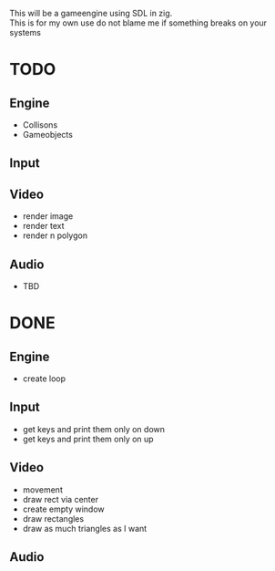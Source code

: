 This will be a gameengine using SDL in zig.  
This is for my own use do not blame me if something breaks on your systems  
# TODO
## Engine
- Collisons
- Gameobjects
## Input
## Video
- render image
- render text
- render n polygon
## Audio
- TBD

# DONE
## Engine
- create loop
## Input
- get keys and print them only on down
- get keys and print them only on up
## Video
- movement
- draw rect via center
- create empty window
- draw rectangles
- draw as much triangles as I want
## Audio
